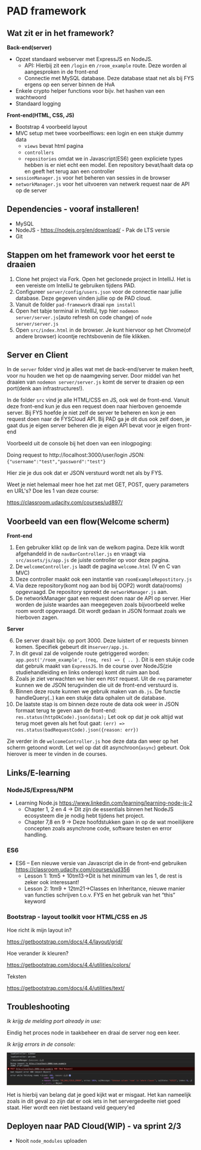 # PAD framework

## Wat zit er in het framework?

**Back-end(server)**
- Opzet standaard webserver met ExpressJS en NodeJS. 
    - API: Hierbij zit een  `/login`  en `/room_example` route. Deze worden al aangesproken in de front-end
    - Connectie met MySQL database. Deze database staat net als bij FYS ergens op een server binnen de HvA
- Enkele crypto helper functions voor bijv. het hashen van een wachtwoord
- Standaard logging

**Front-end(HTML, CSS, JS)**
- Bootstrap 4 voorbeeld layout
- MVC setup met twee voorbeelflows: een login en een stukje dummy data
    - `views` bevat html pagina
    - `controllers` 
    - `repositories` omdat we in Javascript(ES6) geen expliciete types hebben is er niet echt een model. Een repository bevat/haalt data op en geeft het terug aan een controller
- `sessionManager.js` voor het beheren van sessies in de browser
- `networkManager.js` voor het uitvoeren van netwerk request naar de API op de server

## Dependencies - vooraf installeren!

- MySQL
- NodeJS - https://nodejs.org/en/download/ - Pak de LTS versie 
- Git

## Stappen om het framework voor het eerst te draaien

1. Clone het project via Fork. Open het geclonede project in IntelliJ. Het is een vereiste om IntelliJ te gebruiken tijdens PAD.
2. Configureer ```server/config/users.json``` voor de connectie naar jullie database. Deze gegeven vinden jullie op de PAD cloud. 
3. Vanuit de folder `pad-framework` draai ```npm install``` 
4. Open het tabje terminal in IntellIJ, typ hier ```nodemon server/server.js```(auto refresh on code change) of `node server/server.js`
5. Open ```src/index.html``` in de browser. Je kunt hiervoor op het Chrome(of andere browser) icoontje rechtsbovenin de file klikken.

## Server en Client

In de `server` folder vind je alles wat met de back-end/server te maken heeft, voor nu houden we het op de naamgeving server.
Door middel van het draaien van ```nodemon server/server.js``` komt de server te draaien op een port(denk aan infrastructures!).

In de folder `src` vind je alle HTML/CSS en JS, ook wel de front-end. Vanuit deze front-end kun je dus een request doen naar hierboven genoemde server. 
Bij FYS hoefde je niet zelf de server te beheren en kon je een request doen naar de FYSCloud API. Bij PAD ga je dit dus ook zelf doen, je gaat dus je eigen
server beheren die je eigen API bevat voor je eigen front-end

Voorbeeld uit de console bij het doen van een inlogpoging:

Doing request to http://localhost:3000/user/login
JSON: ```{"username":"test","password":"test"}```

Hier zie je dus ook dat er JSON verstuurd wordt net als by FYS.

Weet je niet helemaal meer hoe het zat met GET, POST, query parameters en URL's? Doe les 1 van deze course:

https://classroom.udacity.com/courses/ud897/ 

## Voorbeeld van een flow(Welcome scherm)

**Front-end**

1. Een gebruiker klikt op de link van de  welkom pagina. Deze klik wordt afgehandeld in de `navBarController.js` en vraagt via `src/assets/js/app.js` 
de juiste controller op voor deze pagina. 
2. De `welcomeController.js` laadt de pagina `welcome.html` (V en C van MVC)
3. Deze controller maakt ook een instantie van `roomExampleRepostitory.js` 
4. Via deze repository(komt nog aan bod bij OOP2) wordt data(rooms) opgevraagd. De repository spreekt de `networkManager.js` aan.
5. De networkManager gaat een request doen naar de API op server. Hier worden de juiste waardes aan meegegeven zoals bijvoorbeeld welke
room wordt opgevraagd. Dit wordt gedaan in JSON formaat zoals we hierboven zagen.

**Server**

6. De server draait bijv. op port 3000. Deze luistert of er requests binnen komen. Specifiek gebeurt dit in`server/app.js`.
7. In dit geval zal de volgende route getriggered worden: `app.post('/room_example', (req, res) => { .. }`. Dit is een stukje code dat gebruik
maakt van `ExpressJS`. In de course over NodeJS(zie studiehandleiding en links onderop) komt dit ruim aan bod.
8. Zoals je ziet verwachten we hier een `POST` request. Uit de `req` parameter kunnen we de JSON terugvinden die uit de front-end verstuurd is.
9. Binnen deze route kunnen we gebruik maken van `db.js`. De functie handleQuery(..) kan een stukje data ophalen uit de database.
10. De laatste stap is om binnen deze route de data ook weer in JSON formaat terug te geven aan de front-end: `res.status(httpOkCode).json(data);`
Let ook op dat je ook altijd wat terug moet geven als het fout gaat: `(err) => res.status(badRequestCode).json({reason: err})`

Zie verder in de `welcomeController.js` hoe deze data dan weer op het scherm getoond wordt. Let wel op dat dit asynchroon(`async`) gebeurt. Ook hierover is meer te
vinden in de courses. 


## Links/E-learning

### NodeJS/Express/NPM

- Learning Node.js https://www.linkedin.com/learning/learning-node-js-2
    - Chapter 1, 2 en 4 → Dit zijn de essentials binnen het NodeJS ecosysteem die je nodig hebt tijdens het project.
    - Chapter 7,8 en 9 → Deze hoofdstukken gaan in op de wat moeilijkere concepten zoals asynchrone code, software testen en error handling.

### ES6

- ES6 – Een nieuwe versie van Javascript die in de front-end gebruiken https://classroom.udacity.com/courses/ud356
    - Lesson 1: 1tm5 + 10tm13→Dit is het minimum van les 1, de rest is zeker ook interessant!
    - Lesson 2: 1tm9 + 12tm21→Classes en Inheritance, nieuwe manier van functies schrijven t.o.v. FYS en het gebruik van het “this” keyword

### Bootstrap - layout toolkit voor HTML/CSS en JS

Hoe richt ik mijn layout in?

https://getbootstrap.com/docs/4.4/layout/grid/

Hoe verander ik kleuren?

https://getbootstrap.com/docs/4.4/utilities/colors/

Teksten

https://getbootstrap.com/docs/4.4/utilities/text/


## Troubleshooting

_Ik krijg de melding port already in use:_

Eindig het proces node in taakbeheer en draai de server nog een keer.

_Ik krijg errors in de console:_

![Image description](error_example_readme.png)

Het is hierbij van belang dat je goed kijkt wat er misgaat. Het kan nameelijk zoals in dit geval zo zijn dat er 
ook iets in het servergedeelte niet goed staat. Hier wordt een niet bestaand veld gequery'ed

## Deployen naar PAD Cloud(WIP) - va sprint 2/3

- Nooit `node_modules` uploaden
